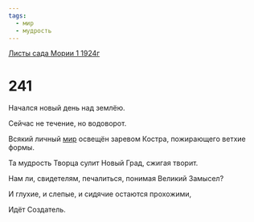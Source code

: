 ```yaml
---
tags:
  - мир
  - мудрость
---
```


[Листы сада Мории 1 1924г](/agni/1924)

# 241
Начался новый день над землёю.   

Сейчас не течение, но водоворот.   

Всякий личный [мир](/tag/#мир) освещён заревом Костра, пожирающего ветхие формы.   

Та мудрость Творца сулит Новый Град, сжигая творит.   

Нам ли, свидетелям, печалиться, понимая Великий Замысел?   

И глухие, и слепые, и сидячие остаются прохожими,   

Идёт Создатель.   

